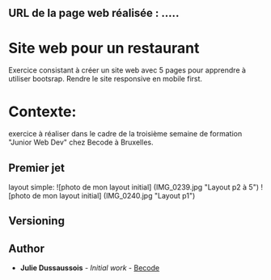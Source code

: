 
## URL de la page web réalisée : .....

# Site web pour un restaurant

Exercice consistant à créer un site web avec 5 pages pour apprendre à utiliser bootsrap. Rendre le site responsive en mobile first.

# Contexte:
exercice à réaliser dans le cadre de la troisième semaine de formation "Junior Web Dev" chez Becode à Bruxelles.

## Premier jet

layout simple:
![photo de mon layout initial] (IMG_0239.jpg "Layout p2 à 5")
![photo de mon layout initial] (IMG_0240.jpg "Layout p1")


## Versioning


## Author

* **Julie Dussaussois** - *Initial work* - [Becode](https://github.com/PurpleBooth)


